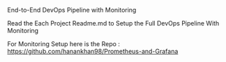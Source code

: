 End-to-End DevOps Pipeline with Monitoring

Read the Each Project Readme.md to Setup the Full DevOps Pipeline With Monitoring

For Monitoring Setup here is the Repo : https://github.com/hanankhan98/Prometheus-and-Grafana
